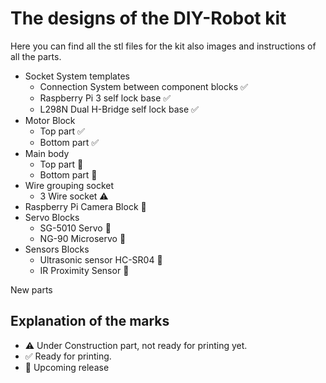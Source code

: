 # The designs of the DIY-Robot kit

Here you can find all the stl files for the kit also images and instructions of all the parts.

* Socket System templates 
  * Connection System between component blocks :white_check_mark:
  * Raspberry Pi 3 self lock base :white_check_mark:
  * L298N Dual H-Bridge self lock base :white_check_mark:
* Motor Block 
  * Top part :white_check_mark:
  * Bottom part :white_check_mark:
* Main body 
  * Top part :construction:
  * Bottom part :construction:
* Wire grouping socket 
  * 3 Wire socket :warning:
* Raspberry Pi Camera Block :construction:
* Servo Blocks
  * SG-5010 Servo :construction:
  * NG-90 Microservo :construction:
* Sensors Blocks
  * Ultrasonic sensor HC-SR04 :construction:
  * IR Proximity Sensor :construction:

New parts 
## Explanation of the marks
* :warning: Under Construction part, not ready for printing yet.
* :white_check_mark: Ready for printing.
* :construction: Upcoming release
